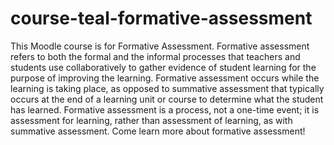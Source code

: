 # course-teal-formative-assessment
This Moodle course is for Formative Assessment. Formative assessment refers to both the formal and the informal processes that teachers and students use collaboratively to gather evidence of student learning for the purpose of improving the learning. Formative assessment occurs while the learning is taking place, as opposed to summative assessment that typically occurs at the end of a learning unit or course to determine what the student has learned. Formative assessment is a process, not a one-time event; it is assessment for learning, rather than assessment of learning, as with summative assessment. Come learn more about formative assessment!
